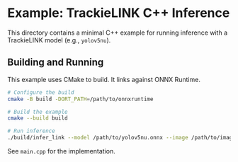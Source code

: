 # Example: TrackieLINK C++ Inference

This directory contains a minimal C++ example for running inference with a TrackieLINK model (e.g., `yolov5nu`).

## Building and Running

This example uses CMake to build. It links against ONNX Runtime.

```bash
# Configure the build
cmake -B build -DORT_PATH=/path/to/onnxruntime

# Build the example
cmake --build build

# Run inference
./build/infer_link --model /path/to/yolov5nu.onnx --image /path/to/image.jpg
```

See `main.cpp` for the implementation.
